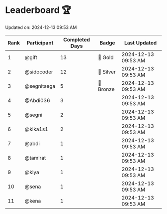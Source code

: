 # Leaderboard 🏆

Updated on: 2024-12-13 09:53 AM

| Rank | Participant       | Completed Days | Badge      | Last Updated         |
|------|-------------------|----------------|------------|----------------------|
| 1    | @gift             | 13             | 🏅 Gold     | 2024-12-13 09:53 AM |
| 2    | @sidocoder        | 12             | 🥈 Silver   | 2024-12-13 09:53 AM |
| 3    | @segnitsega       | 5              | 🥉 Bronze   | 2024-12-13 09:53 AM |
| 4    | @Abdi036          | 3              |            | 2024-12-13 09:53 AM |
| 5    | @segni            | 2              |            | 2024-12-13 09:53 AM |
| 6    | @kika1s1          | 2              |            | 2024-12-13 09:53 AM |
| 7    | @abdi             | 1              |            | 2024-12-13 09:53 AM |
| 8    | @tamirat          | 1              |            | 2024-12-13 09:53 AM |
| 9    | @kiya             | 1              |            | 2024-12-13 09:53 AM |
| 10   | @sena             | 1              |            | 2024-12-13 09:53 AM |
| 11   | @kena             | 1              |            | 2024-12-13 09:53 AM |
